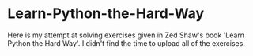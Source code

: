# Learn-Python-the-Hard-Way
Here is my attempt at solving exercises given in Zed Shaw's book 'Learn Python the Hard Way'. 
I didn't find the time to upload all of the exercises.
